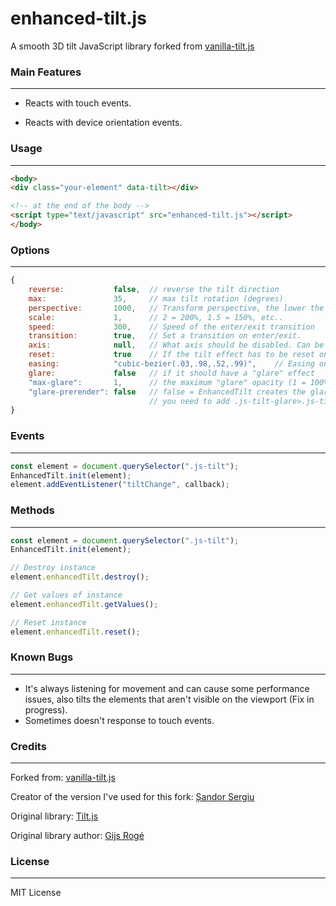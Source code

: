 # enhanced-tilt.js

A smooth 3D tilt JavaScript library forked from [vanilla-tilt.js](https://github.com/micku7zu/vanilla-tilt.js/)

### Main Features

------

- Reacts with touch events.

- Reacts with device orientation events.

### Usage

------

```html
<body>
<div class="your-element" data-tilt></div>

<!-- at the end of the body -->
<script type="text/javascript" src="enhanced-tilt.js"></script>
</body>
```

### Options

------

```js
{
    reverse:           false,  // reverse the tilt direction
    max:               35,     // max tilt rotation (degrees)
    perspective:       1000,   // Transform perspective, the lower the more extreme the tilt gets.
    scale:             1,      // 2 = 200%, 1.5 = 150%, etc..
    speed:             300,    // Speed of the enter/exit transition
    transition:        true,   // Set a transition on enter/exit.
    axis:              null,   // What axis should be disabled. Can be X or Y.
    reset:             true    // If the tilt effect has to be reset on exit.
    easing:            "cubic-bezier(.03,.98,.52,.99)",    // Easing on enter/exit.
    glare:             false   // if it should have a "glare" effect
    "max-glare":       1,      // the maximum "glare" opacity (1 = 100%, 0.5 = 50%)
    "glare-prerender": false   // false = EnhancedTilt creates the glare elements for you, otherwise
                               // you need to add .js-tilt-glare>.js-tilt-glare-inner by yourself
}
```

### Events

------

```js
const element = document.querySelector(".js-tilt");
EnhancedTilt.init(element);
element.addEventListener("tiltChange", callback);
```

### Methods

------

```js
const element = document.querySelector(".js-tilt");
EnhancedTilt.init(element);

// Destroy instance
element.enhancedTilt.destroy();

// Get values of instance
element.enhancedTilt.getValues();

// Reset instance
element.enhancedTilt.reset();
```

### Known Bugs

------

- It's always listening for movement and can cause some performance issues, also tilts the elements that aren't visible on the viewport (Fix in progress).
- Sometimes doesn't response to touch events.

### Credits

------

Forked from: [vanilla-tilt.js](https://github.com/micku7zu/vanilla-tilt.js/)

Creator of the version I've used for this fork: [Șandor Sergiu](https://github.com/micku7zu)

Original library: [Tilt.js](http://gijsroge.github.io/tilt.js/)

Original library author: [Gijs Rogé](https://twitter.com/GijsRoge)

### License

------

MIT License
